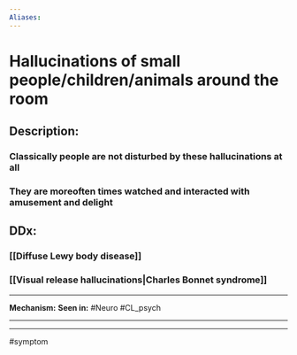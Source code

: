 ```yaml
---
Aliases:
---
```

# Hallucinations of small people/children/animals around the room
## Description:
### Classically people are not disturbed by these hallucinations at all
### They are moreoften times watched and interacted with amusement and delight
## DDx:
### [[Diffuse Lewy body disease]]
### [[Visual release hallucinations|Charles Bonnet syndrome]]

---
**Mechanism:**
**Seen in:** #Neuro #CL_psych 

---


---
#symptom 